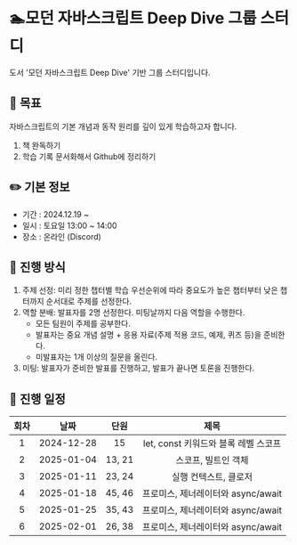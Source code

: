 # 🏊모던 자바스크립트 Deep Dive 그룹 스터디

도서 '모던 자바스크립트 Deep Dive' 기반 그룹 스터디입니다.

## 🎯 목표

자바스크립트의 기본 개념과 동작 원리를 깊이 있게 학습하고자 합니다.

 1. 책 완독하기
 2. 학습 기록 문서화해서 Github에 정리하기

## ✏️ 기본 정보

- 기간 : 2024.12.19 ~
- 일시 : 토요일 13:00 ~ 14:00
- 장소 : 온라인 (Discord)

## 🔄 진행 방식

 1. 주제 선정: 미리 정한 챕터별 학습 우선순위에 따라 중요도가 높은 챕터부터 낮은 챕터까지 순서대로 주제를 선정한다.
 2. 역할 분배: 발표자를 2명 선정한다. 미팅날까지 다음 역할을 수행한다.
    - 모든 팀원이 주제를 공부한다.
    - 발표자는 중요 개념 설명 + 응용 자료(주제 적용 코드, 예제, 퀴즈 등)을 준비한다.
    - 미발표자는 1개 이상의 질문을 올린다.
 3. 미팅: 발표자가 준비한 발표를 진행하고, 발표가 끝나면 토론을 진행한다.

## 📆 진행 일정

| 회차 | 날짜 | 단원 | 제목 |
|:-:|:------:|:------:|:------:|
| 1 | 2024-12-28 | 15 | let, const 키워드와 블록 레벨 스코프 |
| 2 | 2025-01-04 | 13, 21 | 스코프, 빌트인 객체  |
| 3 | 2025-01-11 | 23, 24 | 실행 컨텍스트, 클로저 |
| 4 | 2025-01-18 | 45, 46 | 프로미스, 제너레이터와 async/await |
| 5 | 2025-01-25 | 35, 43 | 프로미스, 제너레이터와 async/await |
| 6 | 2025-02-01 | 26, 38 | 프로미스, 제너레이터와 async/await |
